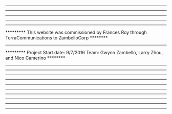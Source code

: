 ************************************************************************************************************************
************************************************************************************************************************
************************************************************************************************************************
************************************************************************************************************************
*********                                                                                                       ********
*********      This website was commissioned by Frances Roy through TerraCommunications to ZambelloCorp         ********
*********                                                                                                       ********
*********      Project Start date: 9/7/2016         Team: Gwynn Zambello, Larry Zhou, and Nico Camerino         ********
*********                                                                                                       ********
*********                                                                                                       ********
*********                                                                                                       ********
*********                                                                                                       ********
*********                                                                                                       ********
*********                                                                                                       ********
************************************************************************************************************************
************************************************************************************************************************
************************************************************************************************************************
************************************************************************************************************************